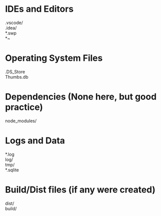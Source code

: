 # **IDEs and Editors**

.vscode/  
.idea/  
\*.swp  
\*\~

# **Operating System Files**

.DS\_Store  
Thumbs.db

# **Dependencies (None here, but good practice)**

node\_modules/

# **Logs and Data**

\*.log  
log/  
tmp/  
\*.sqlite

# **Build/Dist files (if any were created)**

dist/  
build/
